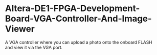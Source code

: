 # Altera-DE1-FPGA-Development-Board-VGA-Controller-And-Image-Viewer
A VGA controller where you can upload a photo onto the onboard FLASH and view it via the VGA port.
